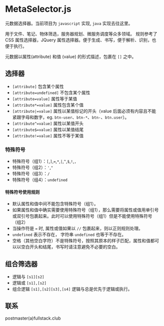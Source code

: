 # MetaSelector.js
元数据选择器。当前项目为 `javascript` 实现, `java` 实现去往这里。

用于文件、笔记、物体筛选，服务器规划、微服务调度等众多领域。 规则参考了 CSS 属性选择器，JQuery 属性选择器。便于生成、书写，便于解析、识别，也便于执行。


元数据以属性(attribute) 和值 (value) 的形式描述，包裹在 `[]` 之中。

## 选择器
- `[attribute]` 包含某个属性
- `[attribute=undefined]` 不包含某个属性
- `[attribute=value]` 属性等于某值
- `[attribute*=value]` 属性包含某个值
- `[attribute|=value]` 属性以某值标记的开头（value 后面必须有内容且不能紧跟字母和数字，eg. `btn-user`、`btn-*`、`btn-`、`btn.user`）。
- `[attribute^=value]` 属性以某值开头
- `[attribute$=value]` 属性以某值结尾
- `[attribute!=value]` 属性不等于某值


### 特殊符号
- 特殊符号（组1）：`[`,`]`,`=`,`*`,`|`,`^`,`$`,`!`,`,`
- 特殊符号（组2）：`'`,`"`
- 特殊符号（组3）：`/`
- 特殊符号（组4）：`undefined`

#### 特殊符号使用规则
- 默认属性和值中间不能包含特殊符号（组1）。
- 如果属性和值中确实需要使用特殊符号（组1），那么需要将属性或值用单引号或双引号包裹起来。此时可以使用特殊符号（组1）但是不能使用特殊符号（组2）
- 当操作符是 `=` 时, 属性或值如果以 `//` 包裹起来，则以正则规则处理。
- `undefined` 表示不存在， 字符串 `undefined` 也等于不存在。
- 空格（其他空白字符）不是特殊符号，按照其原本的样子匹配，属性和值都可以以空白开头和结尾，书写时请注意避免不必要的空白。



## 组合筛选器
- 逻辑与 `[s1][s2]`
- 逻辑或 `[s1],[s2]`
- 组合逻辑 `[s1],[s2][s3],[s4]` 逻辑与总是优先于逻辑或执行。


## 联系
postmaster(a)fullstack.club
